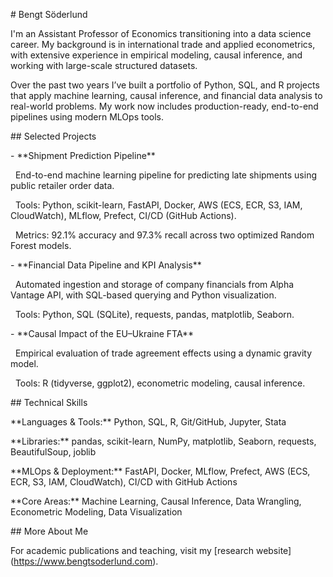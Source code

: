 \# Bengt Söderlund



I'm an Assistant Professor of Economics transitioning into a data science career. My background is in international trade and applied econometrics, with extensive experience in empirical modeling, causal inference, and working with large-scale structured datasets.



Over the past two years I’ve built a portfolio of Python, SQL, and R projects that apply machine learning, causal inference, and financial data analysis to real-world problems. My work now includes production-ready, end-to-end pipelines using modern MLOps tools.



\## Selected Projects



\- \*\*Shipment Prediction Pipeline\*\*  

&nbsp; End-to-end machine learning pipeline for predicting late shipments using public retailer order data.  

&nbsp; Tools: Python, scikit-learn, FastAPI, Docker, AWS (ECS, ECR, S3, IAM, CloudWatch), MLflow, Prefect, CI/CD (GitHub Actions).  

&nbsp; Metrics: 92.1% accuracy and 97.3% recall across two optimized Random Forest models.



\- \*\*Financial Data Pipeline and KPI Analysis\*\*  

&nbsp; Automated ingestion and storage of company financials from Alpha Vantage API, with SQL-based querying and Python visualization.  

&nbsp; Tools: Python, SQL (SQLite), requests, pandas, matplotlib, Seaborn.



\- \*\*Causal Impact of the EU–Ukraine FTA\*\*  

&nbsp; Empirical evaluation of trade agreement effects using a dynamic gravity model.  

&nbsp; Tools: R (tidyverse, ggplot2), econometric modeling, causal inference.



\## Technical Skills



\*\*Languages \& Tools:\*\* Python, SQL, R, Git/GitHub, Jupyter, Stata  

\*\*Libraries:\*\* pandas, scikit-learn, NumPy, matplotlib, Seaborn, requests, BeautifulSoup, joblib  

\*\*MLOps \& Deployment:\*\* FastAPI, Docker, MLflow, Prefect, AWS (ECS, ECR, S3, IAM, CloudWatch), CI/CD with GitHub Actions  

\*\*Core Areas:\*\* Machine Learning, Causal Inference, Data Wrangling, Econometric Modeling, Data Visualization



\## More About Me



For academic publications and teaching, visit my \[research website](https://www.bengtsoderlund.com).

